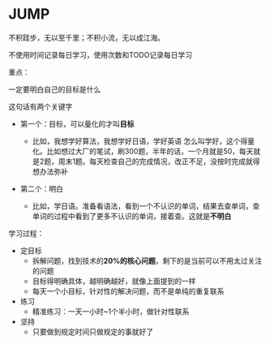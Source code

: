 # JUMP
不积跬步，无以至千里；不积小流，无以成江海。

不使用时间记录每日学习，使用次数和TODO记录每日学习



重点：

一定要明白自己的目标是什么

这句话有两个关键字

- 第一个：目标，可以量化的才叫**目标**
  - 比如，我想学好算法，我想学好日语，学好英语
    怎么叫学好，这个得量化。比如想过大厂的笔试，刷300题，半年的话，一个月就是50，每天就是2题，周末1题。每天检查自己的完成情况，改正不足，没按时完成就得想办法弥补

- 第二个：明白
  - 比如，学日语。准备看语法，看到一个不认识的单词，结果去查单词，查单词的过程中看到了更多不认识的单词，接着查。这就是**不明白**

学习过程：

- 定目标
  - 拆解问题，找到技术的**20%的核心问题**，剩下的是当前可以不用太过关注的问题
  - 目标得明确具体，越明确越好，就像上面提到的一样
  - 每天一个小目标，针对性的解决问题，而不是单纯的重复联系
- 练习
  - 精准练习：一天一小时~1个半小时，做针对性联系
- 坚持
  - 只要做到规定时间只做规定的事就好了